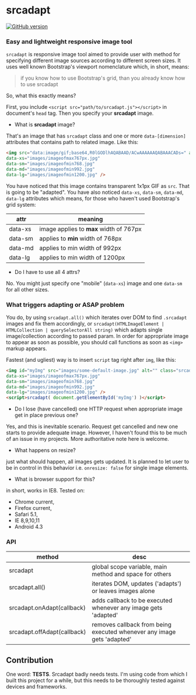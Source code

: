 # srcadapt

[![GitHub version](https://badge.fury.io/gh/milosdjakonovic%2Fsrcadapt.svg)](https://badge.fury.io/gh/milosdjakonovic%2Fsrcadapt)

### Easy and lightweight responsive image tool



`srcadapt` is responsive image tool aimed to provide user with method for specifying different image sources according to different screen sizes. It uses well known Bootstrap's viewport nomenclature which, in short, means:

>  if you know how to use Bootstrap's grid, than you already know how to use srcadapt

So, what this exactly means?

First, you include `<script src="path/to/srcadapt.js"></script>` in document's `head` tag. Then you specify your **srcadapt** image.

* What is **srcadapt** image?

That's an image that has `srcadapt` class and one or more `data-[dimension]` attributes that contains path to related image. Like this:

```html
<img src="data:image/gif;base64,R0lGODlhAQABAAD/ACwAAAAAAQABAAACADs=" alt="" class="srcadapt"
data-xs="images/imageofmax767px.jpg"
data-sm="images/imageofmin768.jpg"
data-md="images/imageofmin992.jpg"
data-lg="images/imageofmin1200.jpg" />
```

You have noticed that this image contains transparent 1x1px GIF as `src`. That is going to be "adapted". You have also noticed `data-xs`, `data-sm`, `data-md`, `data-lg` attributes which means, for those who haven't used Bootstrap's grid system:

attr     | meaning
-------- | ---
data-xs  | image applies to **max** width of 767px
data-sm  | applies to **min** width of 768px
data-md  | applies to min width of 992px
data-lg  | applies to min width of 1200px

* Do I have to use all 4 attrs?

No. You might just specify one "mobile" (`data-xs`) image and one `data-sm` for all other sizes.

### What triggers adapting or ASAP problem

You do, by using `srcadapt.all()` which iterates over DOM to find `.srcadapt` images and fix them accordingly, or `srcadapt(HTMLImageElement | HTMLCollection | querySelectorAll string)` which adapts single image/collection according to passed param.
In order for appropriate image to appear as soon as possible, you should call functions as soon as `<img>` markup appears.  

Fastest (and ugliest) way is to insert `script` tag right after `img`, like this:

```html
<img id="myImg" src="images/some-default-image.jpg" alt="" class="srcadapt"
data-xs="images/imageofmax767px.jpg"
data-sm="images/imageofmin768.jpg"
data-md="images/imageofmin992.jpg"
data-lg="images/imageofmin1200.jpg" />
<script>srcadapt( document.getElementById('myImg') )</script>
```

* Do I lose (have cancelled) one HTTP request when appropriate image get in place previous one?

Yes, and this is inevitable scenario. Request get cancelled and new one starts to provide adequate image. However, I haven't found this to be much of an issue in my projects. More authoritative note here is welcome.

* What happens on resize?

just what should happen, all images gets updated. It is planned to let user to be in control in this behavior i.e. `onresize: false` for single image elements.

* What is browser support for this?

in short, works in IE8. Tested on: 
- Chrome current, 
- Firefox current, 
- Safari 5.1, 
- IE 8,9,10,11
- Android 4.3

### API
method        | desc
-------- | ---
srcadapt  | global scope variable, main method and space for others
srcadapt.all()  | iterates DOM, updates ('adapts') or leaves images alone
srcadapt.onAdapt(callback)  | adds callback to be executed whenever any image gets 'adapted'
srcadapt.offAdapt(callback)  | removes callback from being executed whenever any image gets 'adapted'


## Contribution

One word: **TESTS**. Srcadapt badly needs tests. I'm using code from which I built this project for a while, but this needs to be thoroughly tested against devices and frameworks.


